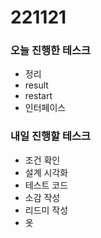 # 221121

### 오늘 진행한 테스크

- 정리
- result
- restart
- 인터페이스

### 내일 진행할 테스크

- 조건 확인
- 설계 시각화
- 테스트 코드
- 소감 작성
- 리드미 작성
- 옷
